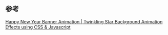 ## 参考

[Happy New Year Banner Animation | Twinkling Star Background Animation Effects using CSS & Javascript](https://youtu.be/Iw860SbfqP8)